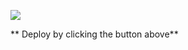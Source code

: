 [<img src="https://cdn.gomix.com/2bdfb3f8-05ef-4035-a06e-2043962a3a13%2Fremix-button.svg" />](https://glitch.com/edit/#!/import/github/7Spartan/nodejsTutorial/)

** Deploy by clicking the button above**